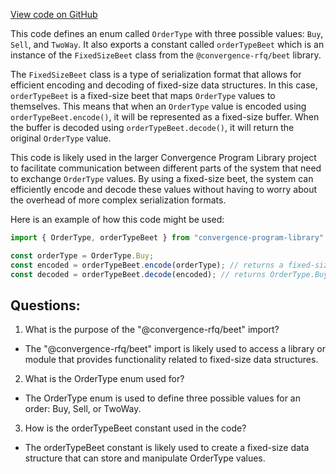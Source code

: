 [View code on GitHub](https://github.com/convergence-rfq/convergence-program-library/rfq/js/generated/types/OrderType.d.ts)

This code defines an enum called `OrderType` with three possible values: `Buy`, `Sell`, and `TwoWay`. It also exports a constant called `orderTypeBeet` which is an instance of the `FixedSizeBeet` class from the `@convergence-rfq/beet` library. 

The `FixedSizeBeet` class is a type of serialization format that allows for efficient encoding and decoding of fixed-size data structures. In this case, `orderTypeBeet` is a fixed-size beet that maps `OrderType` values to themselves. This means that when an `OrderType` value is encoded using `orderTypeBeet.encode()`, it will be represented as a fixed-size buffer. When the buffer is decoded using `orderTypeBeet.decode()`, it will return the original `OrderType` value.

This code is likely used in the larger Convergence Program Library project to facilitate communication between different parts of the system that need to exchange `OrderType` values. By using a fixed-size beet, the system can efficiently encode and decode these values without having to worry about the overhead of more complex serialization formats. 

Here is an example of how this code might be used:

```typescript
import { OrderType, orderTypeBeet } from "convergence-program-library";

const orderType = OrderType.Buy;
const encoded = orderTypeBeet.encode(orderType); // returns a fixed-size buffer
const decoded = orderTypeBeet.decode(encoded); // returns OrderType.Buy
```
## Questions: 
 1. What is the purpose of the "@convergence-rfq/beet" import?
- The "@convergence-rfq/beet" import is likely used to access a library or module that provides functionality related to fixed-size data structures.

2. What is the OrderType enum used for?
- The OrderType enum is used to define three possible values for an order: Buy, Sell, or TwoWay.

3. How is the orderTypeBeet constant used in the code?
- The orderTypeBeet constant is likely used to create a fixed-size data structure that can store and manipulate OrderType values.